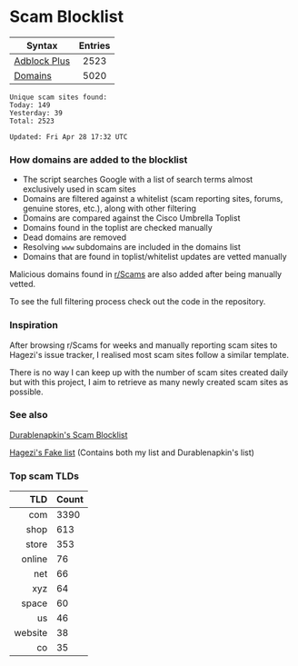 # Scam Blocklist

| Syntax | Entries |
| --- |:---:|
| [Adblock Plus](https://raw.githubusercontent.com/jarelllama/Scam-Blocklist/main/adblock.txt) | 2523 |
| [Domains](https://raw.githubusercontent.com/jarelllama/Scam-Blocklist/main/domains.txt) | 5020 |

```
Unique scam sites found:
Today: 149
Yesterday: 39
Total: 2523

Updated: Fri Apr 28 17:32 UTC
```

### How domains are added to the blocklist

- The script searches Google with a list of search terms almost exclusively used in scam sites
- Domains are filtered against a whitelist (scam reporting sites, forums, genuine stores, etc.), along with other filtering
- Domains are compared against the Cisco Umbrella Toplist
- Domains found in the toplist are checked manually
- Dead domains are removed
- Resolving `www` subdomains are included in the domains list
- Domains that are found in toplist/whitelist updates are vetted manually

Malicious domains found in [r/Scams](https://www.reddit.com/r/Scams) are also added after being manually vetted.

To see the full filtering process check out the code in the repository.

### Inspiration

After browsing r/Scams for weeks and manually reporting scam sites to Hagezi's issue tracker, I realised most scam sites follow a similar template.

There is no way I can keep up with the number of scam sites created daily but with this project, I aim to retrieve as many newly created scam sites as possible.

### See also

[Durablenapkin's Scam Blocklist](https://github.com/durablenapkin/scamblocklist)

[Hagezi's Fake list](https://github.com/hagezi/dns-blocklists#fake) (Contains both my list and Durablenapkin's list)

### Top scam TLDs

| TLD | Count |
| ---:|:--- |
| com  | 3390 |
| shop  | 613 |
| store  | 353 |
| online  | 76 |
| net  | 66 |
| xyz  | 64 |
| space  | 60 |
| us  | 46 |
| website  | 38 |
| co  | 35 |
